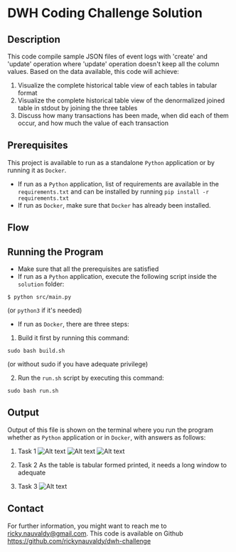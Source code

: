 # DWH Coding Challenge Solution

## Description
This code compile sample JSON files of event logs with 'create' and 'update' operation where 'update' operation doesn't keep all the column values. Based on the data available, this code will achieve:

1. Visualize the complete historical table view of each tables in tabular format
2. Visualize the complete historical table view of the denormalized joined table in stdout by joining the three tables 
3. Discuss how many transactions has been made, when did each of them occur, and how much the value of each transaction

## Prerequisites
This project is available to run as a standalone `Python` application or by running it as `Docker`. 
- If run as a `Python` application, list of requirements are available in the `requirements.txt` and can be installed by running `pip install -r requirements.txt`
- If run as `Docker`, make sure that `Docker` has already been installed.

## Flow

## Running the Program
- Make sure that all the prerequisites are satisfied
- If run as a `Python` application, execute the following script inside the `solution` folder:
```
$ python src/main.py
```
(or `python3` if it's needed)
- If run as `Docker`, there are three steps:
1. Build it first by running this command:

```
sudo bash build.sh
```

(or without sudo if you have adequate privilege)

2. Run the `run.sh` script by executing this command:

```
sudo bash run.sh
```

## Output
Output of this file is shown on the terminal where you run the program whether as `Python` application or in `Docker`, with answers as follows:
1. Task 1
![Alt text]('img/T1_accounts.png?raw=true', "Title")
![Alt text]('img/T1_cards.png?raw=true', "Title")
![Alt text]('img/T1_savings_account.png?raw=true', "Title")

2. Task 2
As the table is tabular formed printed, it needs a long window to adequate

3. Task 3
![Alt text]('img/T3.png?raw=true', "Title")

## Contact
For further information, you might want to reach me to ricky.nauvaldy@gmail.com. This code is available on Github https://github.com/rickynauvaldy/dwh-challenge
